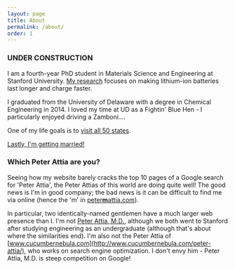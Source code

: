 ```yaml
---
layout: page
title: About
permalink: /about/
order: 1
---
```

### UNDER CONSTRUCTION

I am a fourth-year PhD student in Materials Science and Engineering at Stanford
University.
[My research](/research) focuses on making lithium-ion batteries last longer
and charge faster.


I graduated from the University of Delaware with a degree in Chemical
Engineering in 2014. I loved my time at UD as a Fightin' Blue Hen -
I particularly enjoyed driving a Zamboni....

One of my life goals is to [visit all 50 states](/50states).

[Lastly, I'm getting married!](https://withjoy.com/toripluspete)

### Which Peter Attia are you?

Seeing how my website barely cracks the top 10 pages of a Google search for
'Peter Attia', the Peter Attias of this world are doing quite well! The good
news is I'm in good company; the bad news is it can be difficult to find me via
online (hence the 'm' in [peter**m**attia.com](http://www.petermattia.com)).

In particular, two identically-named gentlemen have a much larger web presence than I.
I'm not [Peter Attia, M.D.](http://eatingacademy.com/dr-peter-attia),
although we both went to Stanford after studying engineering as an undergraduate
(although that's about where the similarities end). I'm also not the Peter Attia
of [www.cucumbernebula.com](http://www.cucumbernebula.com/peter-attia/),
who works on search engine optimization. I don't envy him - Peter Attia, M.D.
is steep competition on Google!

